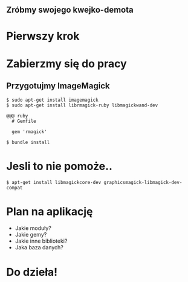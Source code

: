 <!SLIDE transition=fade>

## Zróbmy swojego kwejko-demota


<!SLIDE transition=fade>

# Pierwszy krok
# Zabierzmy się do pracy
## Przygotujmy ImageMagick

<!SLIDE commandline incremental transition=fade>

    $ sudo apt-get install imagemagick
    $ sudo apt-get install librmagick-ruby libmagickwand-dev

<!SLIDE transition=fade>

    @@@ ruby
      # Gemfile
      
      gem 'rmagick'

<!SLIDE commandline incremental transition=fade>

    $ bundle install

<!SLIDE commandline incremental transition=fade>

# Jesli to nie pomoże..

    $ apt-get install libmagickcore-dev graphicsmagick-libmagick-dev-compat

<!SLIDE smaller bullets incremental transition=fade>

# Plan na aplikację
  
  * Jakie moduły?
  * Jakie gemy?
  * Jakie inne biblioteki?
  * Jaka baza danych?

<!SLIDE transition=fade>

# Do dzieła!
